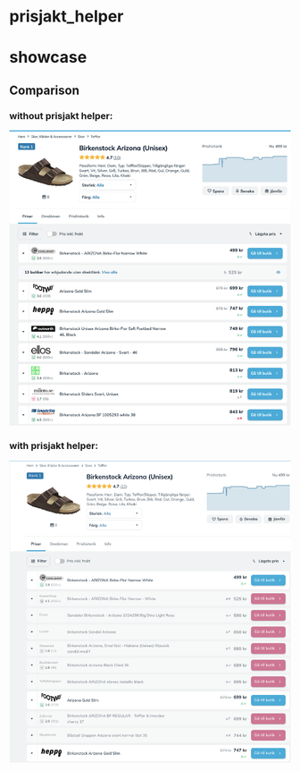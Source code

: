 # prisjakt_helper

# showcase

## Comparison 
### without prisjakt helper:
![Before](before.png?raw=true "Before")
### with prisjakt helper:
![After](after.png?raw=true "After")
